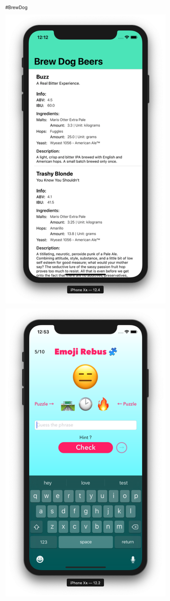 #BrewDog


<p align="center">
  <img src="https://github.com/marlonjames71/Brew-Dog/blob/master/Screen%20Shot%202019-08-07%20at%2012.12.31%20PM.png">
</p>

<p align="center">
  <img src="https://github.com/marlonjames71/Emoji-Rebus/blob/master/Screen%20Shot%202019-07-18%20at%2012.53.23%20AM.png?raw=true">
</p>

